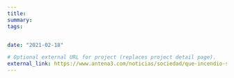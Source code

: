 ```yaml
---
title: 
summary: 
tags:


date: "2021-02-18"

# Optional external URL for project (replaces project detail page).
external_link: https://www.antena3.com/noticias/sociedad/que-incendio-sexta-generacion-tan-peligroso-como-sierra-bermeja_20210912613e632269e535000128d267.html
---
```

